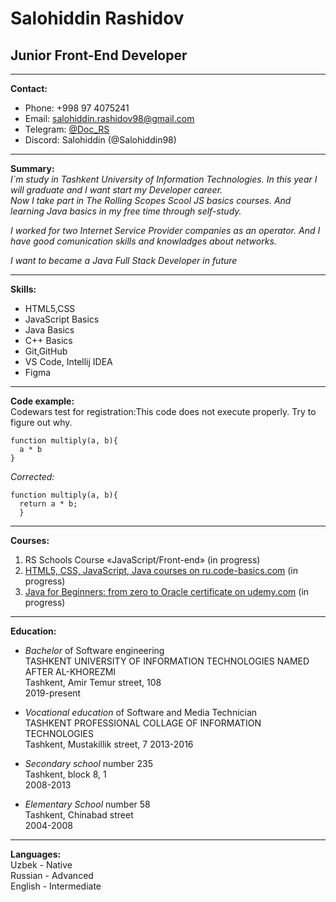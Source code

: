 # Salohiddin Rashidov

## Junior Front-End Developer

---

**Contact:**  
* Phone: +998 97 4075241
* Email: salohiddin.rashidov98@gmail.com
* Telegram: [@Doc_RS](https://t.me/Doc_RS)
* Discord: Salohiddin (@Salohiddin98)

---

**Summary:**  
*I`m study in Tashkent University of Information Technologies. In this year I will graduate and I want start my Developer career.*  
*Now I take part in The Rolling Scopes Scool JS basics courses. And learning Java basics in my free time through self-study.*

*I worked for two Internet Service Provider companies as an operator. And I have good comunication skills and knowladges about networks.*

*I want to became a Java Full Stack Developer in future*

---

**Skills:**  
* HTML5,CSS  
* JavaScript Basics  
* Java Basics  
* C++ Basics  
* Git,GitHub  
* VS Code, Intellij IDEA  
* Figma  

---

**Code example:**  
Codewars test for registration:This code does not execute properly. Try to figure out why.
```
function multiply(a, b){
  a * b
}
```

*Corrected:*  
```
function multiply(a, b){
  return a * b;
  }
  ```

---

**Courses:**  
1. RS Schools Course «JavaScript/Front-end» (in progress)  
2. [HTML5, CSS, JavaScript, Java courses on ru.code-basics.com](https://ru.code-basics.com/) (in progress)  
3. [Java for Beginners: from zero to Oracle certificate on udemy.com](https://www.udemy.com/course/java-oca-oracle/) (in progress)    

---

**Education:**  
* *Bachelor* of Software engineering  
TASHKENT UNIVERSITY OF INFORMATION TECHNOLOGIES NAMED AFTER AL-KHOREZMI  
Tashkent, Amir Temur street, 108  
2019-present  

* *Vocational education* of Software and Media Technician  
TASHKENT PROFESSIONAL COLLAGE OF INFORMATION TECHNOLOGIES  
Tashkent, Mustakillik street, 7 
2013-2016

* *Secondary school* number 235  
Tashkent, block 8, 1  
2008-2013

* *Elementary School* number 58  
Tashkent, Chinabad street  
2004-2008  

---

**Languages:**    
Uzbek - Native  
Russian - Advanced  
English - Intermediate  
